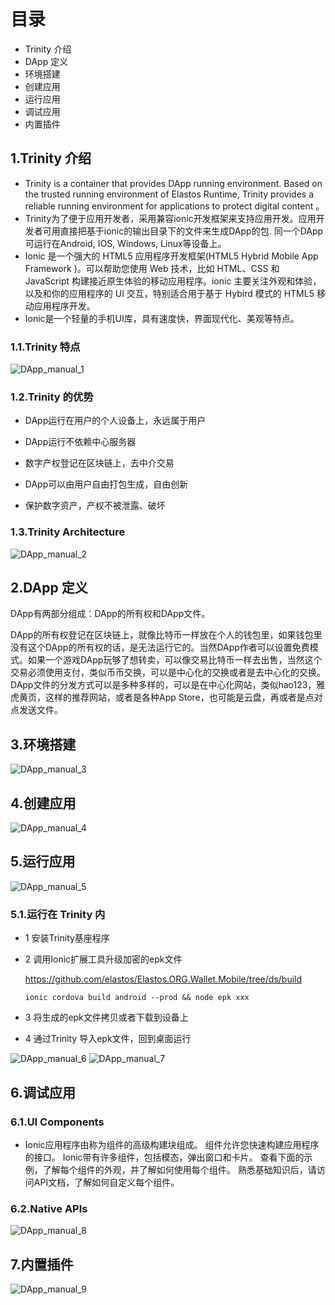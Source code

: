 # 目录

* Trinity 介绍
* DApp 定义
* 环境搭建
* 创建应用
* 运行应用
* 调试应用
* 内置插件

## 1.Trinity 介绍

* Trinity is a container that provides DApp running environment. Based on the trusted running environment of Elastos Runtime, Trinity provides a reliable running environment for applications to protect digital content 。
* Trinity为了便于应用开发者，采用兼容ionic开发框架来支持应用开发。应用开发者可用直接把基于ionic的输出目录下的文件来生成DApp的包. 同一个DApp可运行在Android, IOS, Windows, Linux等设备上。
* Ionic 是一个强大的 HTML5 应用程序开发框架(HTML5 Hybrid Mobile App Framework )。可以帮助您使用 Web 技术，比如 HTML、CSS 和 JavaScript 构建接近原生体验的移动应用程序。ionic 主要关注外观和体验，以及和你的应用程序的 UI 交互，特别适合用于基于 Hybird 模式的 HTML5 移动应用程序开发。
* Ionic是一个轻量的手机UI库，具有速度快，界面现代化、美观等特点。

### 1.1.Trinity 特点

![DApp_manual_1](../../Ignore/images/DApp_manual_1.png)

### 1.2.Trinity 的优势

* DApp运行在用户的个人设备上，永远属于用户

* DApp运行不依赖中心服务器

* 数字产权登记在区块链上，去中介交易

* DApp可以由用户自由打包生成，自由创新

* 保护数字资产，产权不被泄露、破坏

### 1.3.Trinity Architecture

![DApp_manual_2](../../Ignore/images/DApp_manual_2.png)

## 2.DApp 定义

DApp有两部分组成：DApp的所有权和DApp文件。

DApp的所有权登记在区块链上，就像比特币一样放在个人的钱包里，如果钱包里没有这个DApp的所有权的话，是无法运行它的。当然DApp作者可以设置免费模式。如果一个游戏DApp玩够了想转卖，可以像交易比特币一样去出售，当然这个交易必须使用支付，类似币币交换，可以是中心化的交换或者是去中心化的交换。DApp文件的分发方式可以是多种多样的，可以是在中心化网站，类似hao123，雅虎黄页，这样的推荐网站，或者是各种App Store，也可能是云盘，再或者是点对点发送文件。

## 3.环境搭建

![DApp_manual_3](../../Ignore/images/DApp_manual_3.png)

## 4.创建应用

![DApp_manual_4](../../Ignore/images/DApp_manual_4.png)

## 5.运行应用

![DApp_manual_5](../../Ignore/images/DApp_manual_5.png)

### 5.1.运行在 Trinity 内

* 1 安装Trinity基座程序
* 2 调用Ionic扩展工具升级加密的epk文件

    <https://github.com/elastos/Elastos.ORG.Wallet.Mobile/tree/ds/build>

    ```
    ionic cordova build android --prod && node epk xxx
    ```

* 3 将生成的epk文件拷贝或者下载到设备上
* 4 通过Trinity 导入epk文件，回到桌面运行

![DApp_manual_6](../../Ignore/images/DApp_manual_6.png) ![DApp_manual_7](../../Ignore/images/DApp_manual_7.png)

## 6.调试应用

### 6.1.UI Components

* Ionic应用程序由称为组件的高级构建块组成。 组件允许您快速构建应用程序的接口。 Ionic带有许多组件，包括模态，弹出窗口和卡片。 查看下面的示例，了解每个组件的外观，并了解如何使用每个组件。 熟悉基础知识后，请访问API文档，了解如何自定义每个组件。

### 6.2.Native APIs

![DApp_manual_8](../../Ignore/images/DApp_manual_8.png)

## 7.内置插件

![DApp_manual_9](../../Ignore/images/DApp_manual_9.png)